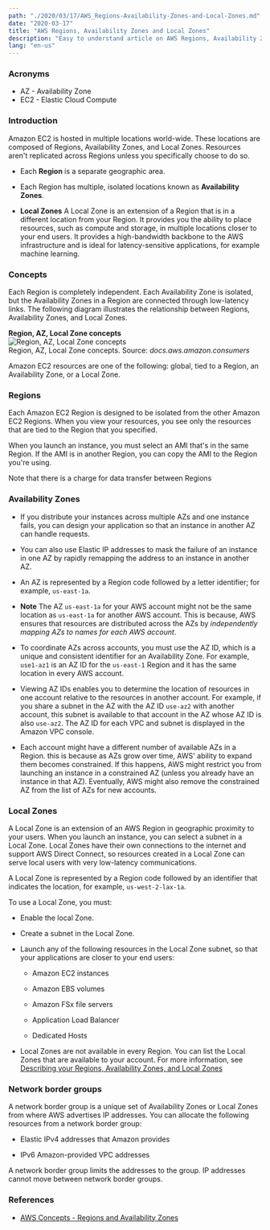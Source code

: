 ```yaml
---
path: "./2020/03/17/AWS_Regions-Availability-Zones-and-Local-Zones.md"
date: "2020-03-17"
title: "AWS Regions, Availability Zones and Local Zones"
description: "Easy to understand article on AWS Regions, Availability Zones and Local Zones"
lang: "en-us"
---
```


### Acronyms ###

- AZ - Availability Zone
- EC2 - Elastic Cloud Compute

### Introduction ###

Amazon EC2 is hosted in multiple locations world-wide. These locations are
composed of Regions, Availability Zones, and Local Zones. Resources aren't
replicated across Regions unless you specifically choose to do so.

- Each __Region__ is a separate geographic area.

- Each Region has multiple, isolated locations known as __Availability Zones__.

- __Local Zones__  A Local Zone is an extension of a Region that is in a
different location from your Region. It provides you the ability to place
resources, such as compute and storage, in multiple locations closer to your
end users. It provides a high-bandwidth backbone to the AWS infrastructure and
is ideal for latency-sensitive applications, for example machine learning.

### Concepts ###

Each Region is completely independent. Each Availability Zone is isolated, but
the Availability Zones in a Region are connected through low-latency links. The
following diagram illustrates the relationship between Regions, Availability
Zones, and Local Zones.

__Region, AZ, Local Zone concepts__
<br/>
![Region, AZ, Local Zone concepts](https://docs.aws.amazon.com/AWSEC2/latest/UserGuide/images/aws_regions.png)
<br/>
Region, AZ, Local Zone concepts. Source: _docs.aws.amazon.consumers_

Amazon EC2 resources are one of the following: global, tied to a Region, an
Availability Zone, or a Local Zone.

### Regions ###

Each Amazon EC2 Region is designed to be isolated from the other Amazon EC2
Regions. When you view your resources, you see only the resources that are tied
to the Region that you specified.

When you launch an instance, you must select an AMI that's in the same Region.
If the AMI is in another Region, you can copy the AMI to the Region you're using.

Note that there is a charge for data transfer between Regions

### Availability Zones ###

- If you distribute your instances across multiple AZs and one instance fails,
you can design your application so that an instance in another AZ can handle
requests.

- You can also use Elastic IP addresses to mask the failure of an instance in
one AZ by rapidly remapping the address to an instance in another AZ.

- An AZ is represented by a Region code followed by a letter identifier; for
example, `us-east-1a`.

- __Note__ The AZ `us-east-1a` for your AWS account might not be the same
location as `us-east-1a` for another AWS account. This is because, AWS ensures
that resources are distributed across the AZs by _independently mapping AZs to
names for each AWS account_.

- To coordinate AZs across accounts, you must use the AZ ID, which is a unique
and consistent identifier for an Availability Zone. For example, `use1-az1` is
an AZ ID for the `us-east-1` Region and it has the same location in every AWS
account.

- Viewing AZ IDs enables you to determine the location of resources in one
account relative to the resources in another account. For example, if you share
a subnet in the AZ with the AZ ID `use-az2` with another account, this subnet is
available to that account in the AZ whose AZ ID is also `use-az2`. The AZ ID for
each VPC and subnet is displayed in the Amazon VPC console.

- Each account might have a different number of available AZs in a Region. this
is because as AZs grow over time, AWS' ability to expand them becomes
constrained. If this happens, AWS might restrict you from launching an instance
in a constrained AZ (unless you already have an instance in that AZ). Eventually,
AWS might also remove the constrained AZ from the list of AZs for new accounts.

### Local Zones ###

A Local Zone is an extension of an AWS Region in geographic proximity to your
users. When you launch an instance, you can select a subnet in a Local Zone.
Local Zones have their own connections to the internet and support AWS Direct
Connect, so resources created in a Local Zone can serve local users with very
low-latency communications.

A Local Zone is represented by a Region code followed by an identifier that
indicates the location, for example, `us-west-2-lax-1a`.

To use a Local Zone, you must:

- Enable the local Zone.

- Create a subnet in the Local Zone.

- Launch any of the following resources in the Local Zone subnet, so that your
applications are closer to your end users:

  - Amazon EC2 instances

  - Amazon EBS volumes

  - Amazon FSx file servers

  - Application Load Balancer

  - Dedicated Hosts

- Local Zones are not available in every Region. You can list the Local Zones
that are available to your account. For more information, see
[Describing your Regions, Availability Zones, and Local Zones](https://docs.aws.amazon.com/AWSEC2/latest/UserGuide/using-regions-availability-zones.html#using-regions-availability-zones-describe)

### Network border groups ###

A network border group is a unique set of Availability Zones or Local Zones
from where AWS advertises IP addresses. You can allocate the following resources
from a network border group:

- Elastic IPv4 addresses that Amazon provides

- IPv6 Amazon-provided VPC addresses

A network border group limits the addresses to the group. IP addresses cannot 
move between network border groups.

### References ###

- [AWS Concepts - Regions and Availability Zones](https://docs.aws.amazon.com/AWSEC2/latest/UserGuide/using-regions-availability-zones.html#concepts-regions-availability-zones)
